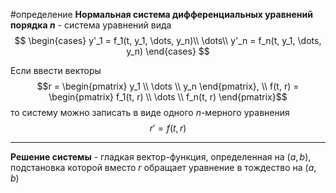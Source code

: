 #определение 
**Нормальная система дифференциальных уравнений порядка $n$** - система уравнений вида
$$
\begin{cases}
	y'_1 = f_1(t, y_1, \dots, y_n)\\
	\dots\\
	y'_n = f_n(t, y_1, \dots, y_n)
\end{cases}
$$

Если ввести векторы
$$r = \begin{pmatrix} y_1 \\ \dots \\ y_n \end{pmatrix}, \\ f(t, r) = \begin{pmatrix} f_1(t, r) \\ \dots \\ f_n(t, r) \end{pmatrix}$$
то систему можно записать в виде одного $n$-мерного уравнения
$$r' = f(t, r)$$

---

**Решение системы** - гладкая вектор-функция, определенная на $(a, b)$, подстановка которой вместо $r$ обращает уравнение в тождество на $(a, b)$
